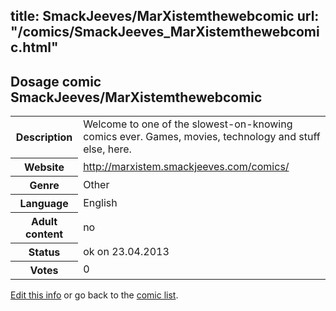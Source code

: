 title: SmackJeeves/MarXistemthewebcomic
url: "/comics/SmackJeeves_MarXistemthewebcomic.html"
---
Dosage comic SmackJeeves/MarXistemthewebcomic
-----------------------------------------

<p id="msg"></p>
<script type="text/javascript">
if (window.location.search === '?edit_info_mail=sent_ok') {
  var elem = document.getElementById("msg");
  elem.innerHTML = 'Edited information sucessfully sent.';
  elem.className = 'ok';
}
</script>
<table class="comicinfo">
<tr>
<th>Description</th><td>Welcome to one of the slowest-on-knowing comics ever. Games, movies, technology and stuff else, here.</td>
</tr>
<tr>
<th>Website</th><td><a href="http://marxistem.smackjeeves.com/comics/">http://marxistem.smackjeeves.com/comics/</a></td>
</tr>
<tr>
<th>Genre</th><td>Other</td>
</tr>
<tr>
<th>Language</th><td>English</td>
</tr>
<tr>
<th>Adult content</th><td>no</td>
</tr>
<tr>
<th>Status</th><td>ok on 23.04.2013</td>
</tr>
<tr>
<th>Votes</th><td>0</td>
</tr>
</table>

[Edit this info](SmackJeeves_MarXistemthewebcomic_edit.html) or go back to the [comic list](../comic-index.html).
